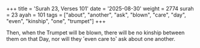 +++
title = 'Surah 23, Verses 101'
date = '2025-08-30'
weight = 2774
surah = 23
ayah = 101
tags = ["about", "another", "ask", "blown", "care", "day", "even", "kinship", "one", "trumpet"]
+++

Then, when the Trumpet will be blown, there will be no kinship between them on that Day, nor will they ˹even care to˺ ask about one another. 